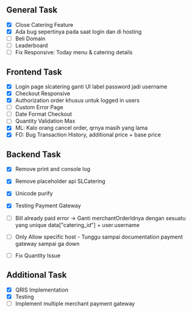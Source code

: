 ## General Task
- [x] Close Catering Feature
- [x] Ada bug sepertinya pada saat login dan di hosting
- [ ] Beli Domain
- [ ] Leaderboard
- [ ] Fix Responsive: Today menu & catering details
## Frontend Task
- [x] Login page slcatering ganti UI label password jadi username
- [x] Checkout Responsive
- [x] Authorization order khusus untuk logged in users
- [ ] Custom Error Page
- [ ] Date Format Checkout
- [ ] Quantity Validation Max
- [x] ML: Kalo orang cancel order, qrnya masih yang lama
- [x] FO: Bug Transaction History, additional price + base price

## Backend Task
- [x] Remove print and console log
- [x] Remove placeholder api SLCatering
- [x] Unicode purify
- [x] Testing Payment Gateway
- [ ] Bill already paid error -> Ganti merchantOrderIdnya dengan sesuatu yang unique
      data["catering_id"] + user.username
 
- [ ] Only Allow specific host - Tunggu sampai documentation payment gateway sampai ga down
- [ ] Fix Quantity Issue
## Additional Task
- [x] QRIS Implementation
- [x] Testing
- [ ] Implement multiple merchant payment gateway